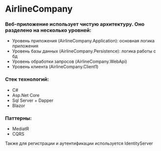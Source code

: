 # AirlineCompany
### Веб-приложение использует чистую архитектуру. Оно разделено на несколько уровней:
+ Уровень приложения (AirlineCompany.Application): основная логика приложения
+ Уровень базы данных (AirlineCompany.Persistence): логика работы с бд
+ Уровень обработки запросов (AirlineCompany.WebApi)
+ Уровень клиента (AirlineCompany.Client1) 

### Стек технологий:
+ C#
+ Asp.Net Core
+ Sql Server + Dapper
+ Blazor

### Паттерны:
+ MediatR
+ CQRS

Также для регистрации и аутентификации используется IdentityServer

